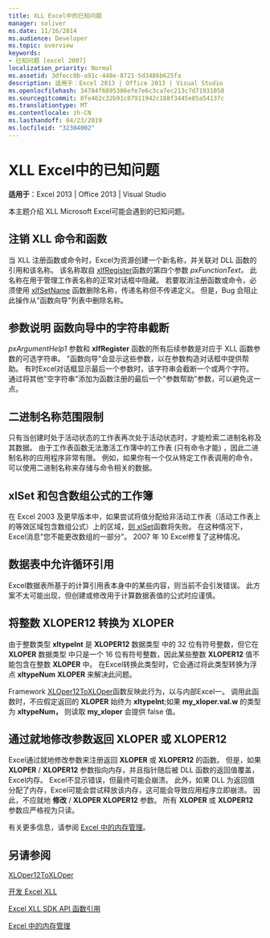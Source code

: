 ```yaml
---
title: XLL Excel中的已知问题
manager: soliver
ms.date: 11/16/2014
ms.audience: Developer
ms.topic: overview
keywords:
- 已知问题 [excel 2007]
localization_priority: Normal
ms.assetid: 3dfecc0b-a91c-448e-8721-5d3486b625fa
description: 适用于：Excel 2013 | Office 2013 | Visual Studio
ms.openlocfilehash: 34784f6895386efe7e6c3ca7ec213c7d71931058
ms.sourcegitcommit: 8fe462c32b91c87911942c188f3445e85a54137c
ms.translationtype: MT
ms.contentlocale: zh-CN
ms.lasthandoff: 04/23/2019
ms.locfileid: "32304002"
---
```

# <a name="known-issues-in-excel-xll-development"></a>XLL Excel中的已知问题

 **适用于**：Excel 2013 | Office 2013 | Visual Studio 
  
本主题介绍 XLL Microsoft Excel可能会遇到的已知问题。
  
## <a name="unregistering-xll-commands-and-functions"></a>注销 XLL 命令和函数

当 XLL 注册函数或命令时，Excel为资源创建一个新名称，并关联对 DLL 函数的引用和该名称。 该名称取自 [xlfRegister](xlfregister-form-1.md)函数的第四个参数 *pxFunctionText。* 此名称在用于管理工作表名称的正常对话框中隐藏。 若要取消注册函数或命令，必须使用 [xlfSetName](xlfsetname.md) 函数删除名称，传递名称但不传递定义。 但是，Bug 会阻止此操作从"函数向导"列表中删除名称。 
  
## <a name="argument-description-string-truncation-in-the-function-wizard"></a>参数说明 函数向导中的字符串截断

*pxArgumentHelp1* 参数和 **xlfRegister** 函数的所有后续参数是对应于 XLL 函数参数的可选字符串。 "函数向导"会显示这些参数，以在参数构造对话框中提供帮助。 有时Excel对话框显示最后一个参数时，该字符串会截断一个或两个字符。 通过将其他"空字符串"添加为函数注册的最后一个"参数帮助"参数，可以避免这一点。
  
## <a name="binary-name-scope-limitation"></a>二进制名称范围限制

只有当创建时处于活动状态的工作表再次处于活动状态时，才能检索二进制名称及其数据。 由于工作表函数无法激活工作簿中的工作表 (只有命令才能) ，因此二进制名称的应用程序非常有限。 例如，如果你有一个仅从特定工作表调用的命令，可以使用二进制名称来存储与命令相关的数据。
  
## <a name="xlset-and-workbooks-with-array-formulas"></a>xlSet 和包含数组公式的工作簿

在 Excel 2003 及更早版本中，如果尝试将值分配给非活动工作表（活动工作表上的等效区域包含数组公式）上的区域，[则 xlSet](xlset.md)函数将失败。 在这种情况下，Excel消息"您不能更改数组的一部分"。 2007 年 10 Excel修复了这种情况。 
  
## <a name="circular-references-are-tolerated-in-data-tables"></a>数据表中允许循环引用

Excel数据表所基于的计算引用表本身中的某些内容，则当前不会引发错误。 此方案不太可能出现，但创建或修改用于计算数据表值的公式时应谨慎。
  
## <a name="converting-an-integer-xloper12-to-an-xloper"></a>将整数 XLOPER12 转换为 XLOPER

由于整数类型 **xltypeInt** 是 **XLOPER12** 数据类型 中的 32 位有符号整数，但它在 **XLOPER** 数据类型 中只是一个 16 位有符号整数，因此某些整数 **XLOPER12** 值不能包含在整数 **XLOPER** 中。 在Excel转换此类型时，它会通过将此类型转换为浮点 **xltypeNum** **XLOPER** 来解决此问题。
  
Framework [XLOper12ToXLOper](xloper12toxloper.md)函数反映此行为，以与内部Excel一。 调用此函数时，不应假定返回的 **XLOPER** 始终为 **xltypeInt**;如果 **my_xloper.val.w** 的类型为 **xltypeNum，** 则读取 **my_xloper** 会提供 false 值。
  
## <a name="returning-xloper-or-xloper12-by-modifying-arguments-in-place"></a>通过就地修改参数返回 XLOPER 或 XLOPER12

Excel通过就地修改参数来注册返回 **XLOPER** 或 **XLOPER12** 的函数。 但是，如果 **XLOPER** /  **XLOPER12** 参数指向内存，并且指针随后被 DLL 函数的返回值覆盖，Excel内存。 Excel不显示错误，但最终可能会崩溃。 此外，如果 DLL 为返回值分配了内存，Excel可能会尝试释放该内存，这可能会导致应用程序立即崩溃。 因此，不应就地 **修改** /  **XLOPER XLOPER12** 参数。 所有 **XLOPER** 或 **XLOPER12** 参数应严格视为只读。 
  
有关更多信息，请参阅 [Excel 中的内存管理](memory-management-in-excel.md)。
  
## <a name="see-also"></a>另请参阅



[XLOper12ToXLOper](xloper12toxloper.md)


[开发 Excel XLL](developing-excel-xlls.md)
  
[Excel XLL SDK API 函数引用](excel-xll-sdk-api-function-reference.md)
  
[Excel 中的内存管理](memory-management-in-excel.md)

